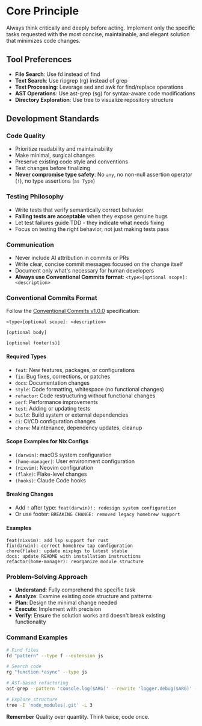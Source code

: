 # **Core Principle**

Always think critically and deeply before acting. Implement only the specific
tasks requested with the most concise, maintainable, and elegant solution that
minimizes code changes.

## Tool Preferences

- **File Search**: Use fd instead of find
- **Text Search**: Use ripgrep (rg) instead of grep
- **Text Processing**: Leverage sed and awk for find/replace operations
- **AST Operations**: Use ast-grep (sg) for syntax-aware code modifications
- **Directory Exploration**: Use tree to visualize repository structure

## Development Standards

### Code Quality

- Prioritize readability and maintainability
- Make minimal, surgical changes
- Preserve existing code style and conventions
- Test changes before finalizing
- **Never compromise type safety**: No `any`, no non-null assertion operator
  (`!`), no type assertions (`as Type`)

### Testing Philosophy

- Write tests that verify semantically correct behavior
- **Failing tests are acceptable** when they expose genuine bugs
- Let test failures guide TDD - they indicate what needs fixing
- Focus on testing the right behavior, not just making tests pass

### Communication

- Never include AI attribution in commits or PRs
- Write clear, concise commit messages focused on the change itself
- Document only what's necessary for human developers
- **Always use Conventional Commits format**: `<type>[optional scope]: <description>`

### Conventional Commits Format

Follow the [Conventional Commits
v1.0.0](https://www.conventionalcommits.org/en/v1.0.0/) specification:

```text
<type>[optional scope]: <description>

[optional body]

[optional footer(s)]
```

#### Required Types

- `feat`: New features, packages, or configurations
- `fix`: Bug fixes, corrections, or patches
- `docs`: Documentation changes
- `style`: Code formatting, whitespace (no functional changes)
- `refactor`: Code restructuring without functional changes
- `perf`: Performance improvements
- `test`: Adding or updating tests
- `build`: Build system or external dependencies
- `ci`: CI/CD configuration changes
- `chore`: Maintenance, dependency updates, cleanup

#### Scope Examples for Nix Configs

- `(darwin)`: macOS system configuration
- `(home-manager)`: User environment configuration
- `(nixvim)`: Neovim configuration
- `(flake)`: Flake-level changes
- `(hooks)`: Claude Code hooks

#### Breaking Changes

- Add `!` after type: `feat(darwin)!: redesign system configuration`
- Or use footer: `BREAKING CHANGE: removed legacy homebrew support`

#### Examples

```text
feat(nixvim): add lsp support for rust
fix(darwin): correct homebrew tap configuration
chore(flake): update nixpkgs to latest stable
docs: update README with installation instructions
refactor(home-manager): reorganize module structure
```

### Problem-Solving Approach

- **Understand**: Fully comprehend the specific task
- **Analyze**: Examine existing code structure and patterns
- **Plan**: Design the minimal change needed
- **Execute**: Implement with precision
- **Verify**: Ensure the solution works and doesn't break existing functionality

### Command Examples

```bash
# Find files
fd "pattern" --type f --extension js

# Search code
rg "function.*async" --type js

# AST-based refactoring
ast-grep --pattern 'console.log($ARG)' --rewrite 'logger.debug($ARG)' --lang js

# Explore structure
tree -I 'node_modules|.git' -L 3
```

**Remember**
Quality over quantity. Think twice, code once.
